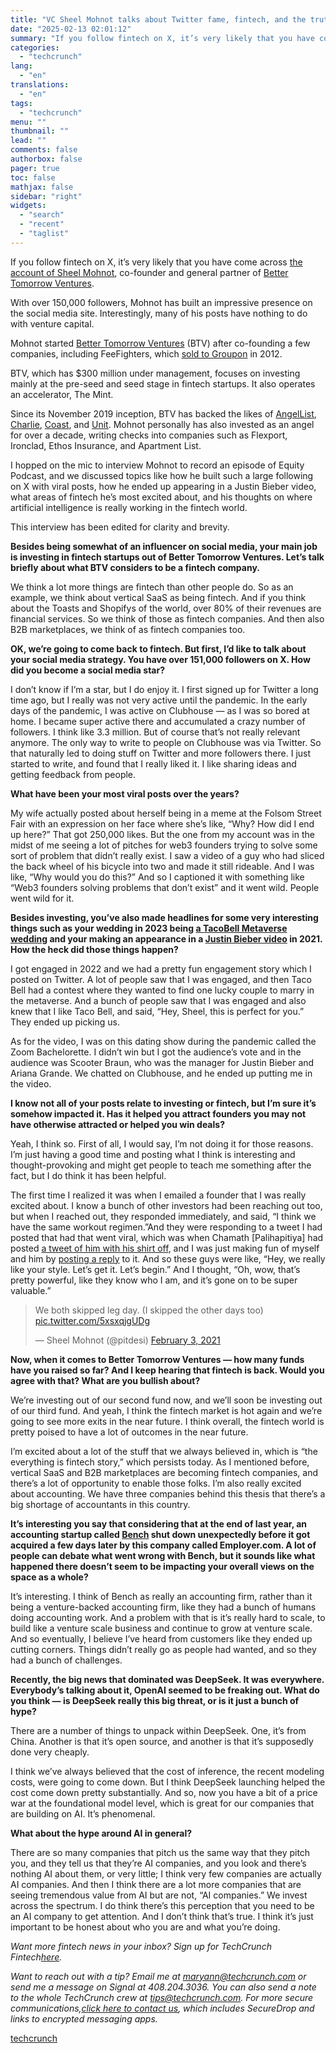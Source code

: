 ```yaml
---
title: "VC Sheel Mohnot talks about Twitter fame, fintech, and the truth about AI startups"
date: "2025-02-13 02:01:12"
summary: "If you follow fintech on X, it’s very likely that you have come across the account of Sheel Mohnot, co-founder and general partner of Better Tomorrow Ventures. With over 150,000 followers, Mohnot has built an impressive presence on the social media site. Interestingly, many of his posts have nothing to..."
categories:
  - "techcrunch"
lang:
  - "en"
translations:
  - "en"
tags:
  - "techcrunch"
menu: ""
thumbnail: ""
lead: ""
comments: false
authorbox: false
pager: true
toc: false
mathjax: false
sidebar: "right"
widgets:
  - "search"
  - "recent"
  - "taglist"
---
```


If you follow fintech on X, it’s very likely that you have come across [the account of Sheel Mohnot](https://x.com/pitdesi), co-founder and general partner of [Better Tomorrow Ventures](https://techcrunch.com/2022/02/15/better-tomorrow-ventures-closes-on-225m-fintech-focused-fund-which-is-triple-the-size-of-its-last-fund/).

With over 150,000 followers, Mohnot has built an impressive presence on the social media site. Interestingly, many of his posts have nothing to do with venture capital.

Mohnot started [Better Tomorrow Ventures](https://www.btv.vc/) (BTV) after co-founding a few companies, including FeeFighters, which [sold to Groupon](https://techcrunch.com/2012/03/23/groupon-acquires-feefighters-the-billshrink-for-business-services/) in 2012.

BTV, which has $300 million under management, focuses on investing mainly at the pre-seed and seed stage in fintech startups. It also operates an accelerator, The Mint.

Since its November 2019 inception, BTV has backed the likes of [AngelList](https://techcrunch.com/tag/angellist/), [Charlie](https://techcrunch.com/2023/10/31/charlie-which-provides-banking-services-to-seniors-secures-23-million-in-capital-six-months-after-launching/), [Coast](https://techcrunch.com/2024/07/18/fintech-startup-coast-lands-40m-just-4-months-after-its-last-25m-raise/), and [Unit](https://techcrunch.com/2022/05/17/banking-as-a-service-startup-unit-closes-on-100m-at-a-1-2b-valuation/). Mohnot personally has also invested as an angel for over a decade, writing checks into companies such as Flexport, Ironclad, Ethos Insurance, and Apartment List.

I hopped on the mic to interview Mohnot to record an episode of Equity Podcast, and we discussed topics like how he built such a large following on X with viral posts, how he ended up appearing in a Justin Bieber video, what areas of fintech he’s most excited about, and his thoughts on where artificial intelligence is really working in the fintech world.

This interview has been edited for clarity and brevity.

**Besides being somewhat of an influencer on social media, your main job is investing in fintech startups out of Better Tomorrow Ventures. Let’s talk briefly about what BTV considers to be a fintech company.**

We think a lot more things are fintech than other people do. So as an example, we think about vertical SaaS as being fintech. And if you think about the Toasts and Shopifys of the world, over 80% of their revenues are financial services. So we think of those as fintech companies. And then also B2B marketplaces, we think of as fintech companies too.

**OK, we’re going to come back to fintech. But first, I’d like to talk about your social media strategy. You have over 151,000 followers on X. How did you become a social media star?**

I don’t know if I’m a star, but I do enjoy it. I first signed up for Twitter a long time ago, but I really was not very active until the pandemic. In the early days of the pandemic, I was active on Clubhouse — as I was so bored at home. I became super active there and accumulated a crazy number of followers. I think like 3.3 million. But of course that’s not really relevant anymore. The only way to write to people on Clubhouse was via Twitter. So that naturally led to doing stuff on Twitter and more followers there. I just started to write, and found that I really liked it. I like sharing ideas and getting feedback from people.

**What have been your most viral posts over the years?**

My wife actually posted about herself being in a meme at the Folsom Street Fair with an expression on her face where she’s like, “Why? How did I end up here?” That got 250,000 likes. But the one from my account was in the midst of me seeing a lot of pitches for web3 founders trying to solve some sort of problem that didn’t really exist. I saw a video of a guy who had sliced the back wheel of his bicycle into two and made it still rideable. And I was like, “Why would you do this?” And so I captioned it with something like “Web3 founders solving problems that don’t exist” and it went wild. People went wild for it.

**Besides investing, you’ve also made headlines for some very interesting things such as your wedding in 2023 being [a TacoBell Metaverse wedding](https://people.com/food/couple-marries-in-taco-bell-metaverse/) and your making an appearance in a [Justin Bieber video](https://people.com/food/couple-marries-in-taco-bell-metaverse/) in 2021. How the heck did those things happen?**

I got engaged in 2022 and we had a pretty fun engagement story which I posted on Twitter. A lot of people saw that I was engaged, and then Taco Bell had a contest where they wanted to find one lucky couple to marry in the metaverse. And a bunch of people saw that I was engaged and also knew that I like Taco Bell, and said, “Hey, Sheel, this is perfect for you.” They ended up picking us.

As for the video, I was on this dating show during the pandemic called the Zoom Bachelorette. I didn’t win but I got the audience’s vote and in the audience was Scooter Braun, who was the manager for Justin Bieber and Ariana Grande. We chatted on Clubhouse, and he ended up putting me in the video.

**I know not all of your posts relate to investing or fintech, but I’m sure it’s somehow impacted it. Has it helped you attract founders you may not have otherwise attracted or helped you win deals?**

Yeah, I think so. First of all, I would say, I’m not doing it for those reasons. I’m just having a good time and posting what I think is interesting and thought-provoking and might get people to teach me something after the fact, but I do think it has been helpful.

The first time I realized it was when I emailed a founder that I was really excited about. I know a bunch of other investors had been reaching out too, but when I reached out, they responded immediately, and said, “I think we have the same workout regimen.”And they were responding to a tweet I had posted that had that went viral, which was when Chamath [Palihapitiya] had posted [a tweet of him with his shirt off](https://x.com/chamath/status/1357015330669752321), and I was just making fun of myself and him by [posting a reply](https://x.com/pitdesi/status/1357033633861701633) to it. And so these guys were like, “Hey, we really like your style. Let’s get it. Let’s begin.” And I thought, “Oh, wow, that’s pretty powerful, like they know who I am, and it’s gone on to be super valuable.”

> We both skipped leg day. (I skipped the other days too) [pic.twitter.com/5xsxqjgUDg](https://t.co/5xsxqjgUDg)
> 
> — Sheel Mohnot (@pitdesi) [February 3, 2021](https://twitter.com/pitdesi/status/1357033633861701633?ref_src=twsrc%5Etfw)


**Now, when it comes to Better Tomorrow Ventures — how many funds have you raised so far? And I keep hearing that fintech is back. Would you agree with that? What are you bullish about?**

We’re investing out of our second fund now, and we’ll soon be investing out of our third fund. And yeah, I think the fintech market is hot again and we’re going to see more exits in the near future. I think overall, the fintech world is pretty poised to have a lot of outcomes in the near future.

I’m excited about a lot of the stuff that we always believed in, which is “the everything is fintech story,” which persists today. As I mentioned before, vertical SaaS and B2B marketplaces are becoming fintech companies, and there’s a lot of opportunity to enable those folks. I’m also really excited about accounting. We have three companies behind this thesis that there’s a big shortage of accountants in this country.

**It’s interesting you say that considering that at the end of last year, an accounting startup called [Bench](https://techcrunch.com/2025/02/05/bench-burned-through-135-million-before-shutting-down/) shut down unexpectedly before it got acquired a few days later by this company called Employer.com. A lot of people can debate what went wrong with Bench, but it sounds like what happened there doesn’t seem to be impacting your overall views on the space as a whole?**

It’s interesting. I think of Bench as really an accounting firm, rather than it being a venture-backed accounting firm, like they had a bunch of humans doing accounting work. And a problem with that is it’s really hard to scale, to build like a venture scale business and continue to grow at venture scale. And so eventually, I believe I’ve heard from customers like they ended up cutting corners. Things didn’t really go as people had wanted, and so they had a bunch of challenges.

**Recently, the big news that dominated was DeepSeek. It was everywhere. Everybody’s talking about it, OpenAI seemed to be freaking out. What do you think — is DeepSeek really this big threat, or is it just a bunch of hype?**

There are a number of things to unpack within DeepSeek. One, it’s from China. Another is that it’s open source, and another is that it’s supposedly done very cheaply.

I think we’ve always believed that the cost of inference, the recent modeling costs, were going to come down. But I think DeepSeek launching helped the cost come down pretty substantially. And so, now you have a bit of a price war at the foundational model level, which is great for our companies that are building on AI. It’s phenomenal.

**What about the hype around AI in general?**

There are so many companies that pitch us the same way that they pitch you, and they tell us that they’re AI companies, and you look and there’s nothing AI about them, or very little; I think very few companies are actually AI companies. And then I think there are a lot more companies that are seeing tremendous value from AI but are not, “AI companies.” We invest across the spectrum. I do think there’s this perception that you need to be an AI company to get attention. And I don’t think that’s true. I think it’s just important to be honest about who you are and what you’re doing.

*Want more fintech news in your inbox? Sign up for TechCrunch Fintech*[*here*](https://techcrunch.com/newsletters/)*.*

*Want to reach out with a tip? Email me at [maryann@techcrunch.com](mailto:maryann@techcrunch.com/) or send me a message on Signal at 408.204.3036. You can also send a note to the whole TechCrunch crew at [tips@techcrunch.com](mailto:tips@techcrunch.com/). For more secure communications,*[*click here to contact us*](https://techcrunch.com/tips/)*, which includes SecureDrop and links to encrypted messaging apps.*

[techcrunch](https://techcrunch.com/2025/02/12/vc-sheel-mohnot-talks-about-twitter-fame-fintech-and-the-truth-about-ai-startups/)
